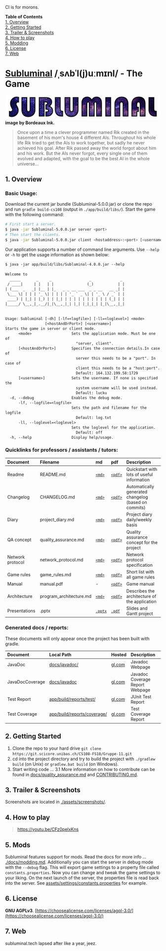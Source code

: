 CI is for morons.

**Table of Contents**  
[1. Overview](#1-overview)  
[2. Getting Started](#2-getting-started)  
[3. Trailer & Screenshots](#3-trailer-screenshots)  
[4. How to play](#4-how-to-play)  
[5. Modding](#5-mods)  
[6. License](#6-license)  
[7. Web](#7-web)

# [Subluminal](https://en.wiktionary.org/wiki/subluminal) /ˌsʌbˈl(j)uːmɪnl/ - The Game
[![Logo](./assets/logo/subluminal_logo.png)](http://subluminal.tech) **image by Bordeaux Ink.**

> Once upon a time a clever programmer named Rik created in the basement of his mom's house 4 different AIs. Throughout his whole life Rik tried to get the AIs to work together, but sadly he never achieved his goal. After Rik passed away the world forgot about him and his work. But the AIs never forgot, every single one of them evolved and adapted, with the goal to be the best AI in the whole universe...  


## 1. Overview
### Basic Usage:
Download the current jar bundle (Subluminal-5.0.0.jar) or clone the repo and run ``gradle build-cs108`` (output in ``./app/build/libs/``).  Start the game with the following command:  
``` sh
# First start a server.
$ java -jar Subluminal-5.0.0.jar server <port>
# Then start the clients.
$ java -jar Subluminal-5.0.0.jar client <hostaddress>:<port> [<username>]
```

Our application supports a number of command line arguments. Use ``--help`` or ``-h`` to get the usage information as shown below:
```
$ java -jar app/build/libs/Subluminal-4.0.0.jar --help

Welcome to
  _____       _     _                 _             _
 / ____|     | |   | |               (_)           | |
| (___  _   _| |__ | |_   _ _ __ ___  _ _ __   __ _| |
 \___ \| | | | '_ \| | | | | '_ ` _ \| | '_ \ / _` | |
 ____) | |_| | |_) | | |_| | | | | | | | | | | (_| | |
|_____/ \__,_|_.__/|_|\__,_|_| |_| |_|_|_| |_|\__,_|_|


Usage: Subluminal [-dh] [-lf=<logfile>] [-ll=<loglevel>] <mode>
                  [<hostAndOrPort>] [<username>]
Starts the game in server or client mode.
      <mode>                  Sets the application mode. Must be one of
                                "server, client".
      [<hostAndOrPort>]       Specifies the connection details.In case of
                                server this needs to be a "port". In case of
                                client this needs to be a "host:port".
                                Default: 164.132.199.58:1729
      [<username>]            Sets the username. If none is specified the
                                system username will be used instead.
                                Default: lucku
  -d, --debug                 Enables the debug mode.
      -lf, --logfile=<logfile>
                              Sets the path and filename for the logfile
                                Default: log.txt
      -ll, --loglevel=<loglevel>
                              Sets the loglevel for the application.
                                Default: off
  -h, --help                  Display help/usage.
```

### Quicklinks for professors / assistants / tutors:
  
| Document         | Filename                | md                                       | pdf                                        | Description                                          |
| :--------------- | :---------------------- | :--------------------------------------- | :----------------------------------------- | :--------------------------------------------------- |
| Readme           | README.md               | [``<md>``](README.md)                    | [``<pdf>``](README.pdf)                    | Quickstart with lots of useful information           |
| Changelog        | CHANGELOG.md            | [``<md>``](CHANGELOG.md)                 | [``<pdf>``](CHANGELOG.pdf)                 | Automatically generated changelog (based on commits) |
| Diary            | project_diary.md        | [``<md>``](docs/project_diary.md)        | [``<pdf>``](docs/project_diary.pdf)        | Project diary daily/weekly basis                     |
| QA concept       | quality_assurance.md    | [``<md>``](docs/quality_assurance.md)    | [``<pdf>``](docs/quality_assurance.pdf)    | Quality assurance concept for the project            |
| Network protocol | network_protocol.md     | [``<md>``](docs/network_protocol.md)     | [``<pdf>``](docs/network_protocol.pdf)     | Network protocol specification                       |
| Game rules       | game_rules.md           | [``<md>``](docs/game_rules.md)           | [``<pdf>``](docs/game_rules.pdf)           | Short list with all game rules                       |
| Manual           | manual.pdf              | -                                        | [``<pdf>``](docs/manual/manual.pdf)        | Game manual                                          |
| Architecture     | program_architecture.md | [``<md>``](docs/program_architecture.md) | [``<pdf>``](docs/program_architecture.pdf) | Describes the architecture of the application        |
| Presentations    | .pptx                   | [``.pptx``](/milestone)                  | [``.pdf``](/milestone)                     | Slides and Gantt project                             |

### Generated docs / reports:
These documents will only appear once the project has been built with gradle.

| Document        | Local Path                                                           | Hosted                                                                     | Description                     |
| :-------------- | :------------------------------------------------------------------- | :------------------------------------------------------------------------- | :------------------------------ |
| JavaDoc         | [docs/javadoc/](docs/javadoc/index.html)                             | [gl.com](https://tairun.gitlab.io/Gruppe-11/javadoc/index.html)            | Javadoc Webpage                 |
| JavaDocCoverage | [docs/javadoc](docs/javadoc/javadoc-coverage.html)                   | [gl.com](https://tairun.gitlab.io/Gruppe-11/javadoc/javadoc-coverage.html) | Javadoc Coverage Report Webpage |
| Test Report     | [app/build/reports/test/](app/build/reports/test/index.html)         | [gl.com](https://tairun.gitlab.io/Gruppe-11/test/index.html)               | JUnit Test Report               |
| Test Coverage   | [app/build/reports/coverage/](app/build/reports/coverage/index.html) | [gl.com](https://tairun.gitlab.io/Gruppe-11/coverage/index.html)           | Test Coverage Report            |

## 2. Getting Started
1. Clone the repo to your hard drive ``git clone https://git.scicore.unibas.ch/CS108-FS18/Gruppe-11.git``  
2. cd into the project directory and try to build the project with ``./gradlew build`` (on Unix) or ``gradlew.bat build`` (on Windows).
3. Start writing code ...
3.1 More information on how to contribute can be found in [docs/quality_assurance.md](docs/quality_assurance.md) and [CONTRIBUTING.md](CONTRIBUTING.md).

## 3. Trailer & Screenshots
Screenshots are located in [./assets/screenshots/](assets/screenshots/).  


## 4. How to play

> https://youtu.be/CFz0pelxKns


## 5. Mods
Subluminal features support for mods. Read the docs for more info ... [./docs/modding.md](./docs/modding.md). Additionally you can start the server in debug mode with the ``--debug`` flag. This will export game settings to a property file called ``constants.properties``. Now you can change and tweak the game settings to your liking. On the next launch of the server, the properties file is read back into the server. See [assets/settings/constants.properties](assets/settings/constants.properties) for example.


## 6. License
**GNU AGPLv3**. [https://choosealicense.com/licenses/agpl-3.0/](https://choosealicense.com/licenses/agpl-3.0/)


## 7. Web
subluminal.tech lapsed after like a year, jeez.

